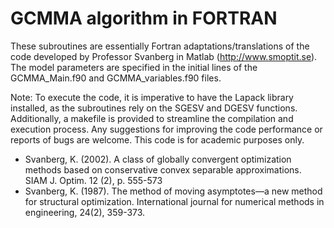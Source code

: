 # GCMMA algorithm in FORTRAN

These subroutines are essentially Fortran adaptations/translations of the code developed by Professor Svanberg in Matlab (http://www.smoptit.se). The model parameters are specified in the initial lines of the GCMMA_Main.f90 and GCMMA_variables.f90 files.

Note: To execute the code, it is imperative to have the Lapack library installed, as the subroutines rely on the SGESV and DGESV functions. Additionally, a makefile is provided to streamline the compilation and execution process. Any suggestions for improving the code performance or reports of bugs are welcome. This code is for academic purposes only.

- Svanberg, K. (2002). A class of globally convergent optimization methods based on conservative convex separable approximations. SIAM J. Optim. 12 (2), p. 555-573
- Svanberg, K. (1987). The method of moving asymptotes—a new method for structural optimization. International journal for numerical methods in engineering, 24(2), 359-373.
